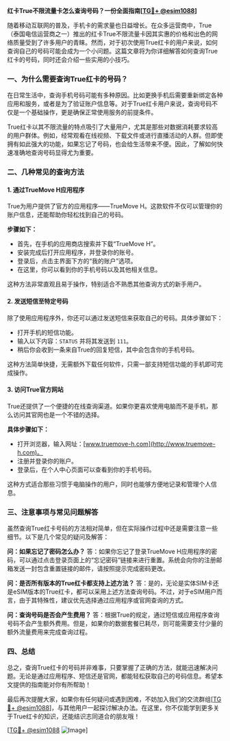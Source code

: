 **红卡True不限流量卡怎么查询号码？一份全面指南[[TG💪+ @esim1088](https://t.me/s/esim1088)]**

随着移动互联网的普及，手机卡的需求量也日益增长。在众多运营商中，True（泰国电信运营商之一）推出的红卡True不限流量卡因其实惠的价格和出色的网络质量受到了许多用户的青睐。然而，对于初次使用True红卡的用户来说，如何查询自己的号码可能会成为一个小问题。这篇文章将为你详细解答如何查询True红卡的号码，同时还会介绍一些实用的小技巧。

### **一、为什么需要查询True红卡的号码？**

在日常生活中，查询手机号码可能有多种原因。比如更换手机后需要重新绑定各种应用和服务，或者是为了验证账户信息等。对于True红卡用户来说，查询号码不仅是一个基础操作，更是确保正常使用服务的前提条件。

True红卡以其不限流量的特点吸引了大量用户，尤其是那些对数据消耗要求较高的用户群体。例如，经常观看在线视频、下载文件或进行直播活动的人群。但即使拥有如此强大的功能，如果忘记了号码，也会给生活带来不便。因此，了解如何快速准确地查询号码显得尤为重要。

### **二、几种常见的查询方法**

#### **1. 通过TrueMove H应用程序**
True为用户提供了官方的应用程序——TrueMove H。这款软件不仅可以管理你的账户信息，还能帮助你轻松找到自己的号码。

**步骤如下：**
- 首先，在手机的应用商店搜索并下载“TrueMove H”。
- 安装完成后打开应用程序，并登录你的账号。
- 登录后，点击主界面下方的“我的账户”选项。
- 在这里，你可以看到你的手机号码以及其他相关信息。

这种方法非常直观且易于操作，特别适合不熟悉其他查询方式的新手用户。

#### **2. 发送短信至特定号码**
除了使用应用程序外，你还可以通过发送短信来获取自己的号码。具体步骤如下：

- 打开手机的短信功能。
- 输入以下内容：`STATUS` 并将其发送到 `111`。
- 稍后你会收到一条来自True的回复短信，其中会包含你的手机号码。

这种方法简单快捷，无需额外下载任何软件，只需一部支持短信功能的手机即可完成操作。

#### **3. 访问True官方网站**
True还提供了一个便捷的在线查询渠道。如果你更喜欢使用电脑而不是手机，那么访问其官网也是一个不错的选择。

**具体步骤如下：**
- 打开浏览器，输入网址：[www.truemove-h.com](http://www.truemove-h.com)。
- 注册并登录你的账户。
- 登录后，在个人中心页面可以查看到你的手机号码。

这种方式适合那些习惯于电脑操作的用户，同时也能够方便地记录和管理个人信息。

### **三、注意事项与常见问题解答**

虽然查询True红卡号码的方法相对简单，但在实际操作过程中还是需要注意一些细节。以下是几个常见的疑问及解答：

**问：如果忘记了密码怎么办？**
答：如果你忘记了登录TrueMove H应用程序的密码，可以通过点击登录页面上的“忘记密码”链接来进行重置。系统会向你的注册邮箱发送一封包含重置链接的邮件，请按照提示完成密码更改。

**问：是否所有版本的True红卡都支持上述方法？**
答：是的，无论是实体SIM卡还是eSIM版本的True红卡，都可以采用上述方法查询号码。不过，对于eSIM用户而言，由于其特殊性，建议优先选择通过应用程序或官网查询的方式。

**问：查询号码是否会产生费用？**
答：根据True的规定，通过短信或应用程序查询号码不会产生额外费用。但是，如果你的数据套餐已耗尽，则可能需要支付少量的额外流量费用来完成查询过程。

### **四、总结**

总之，查询True红卡的号码并非难事，只要掌握了正确的方法，就能迅速解决问题。无论是通过应用程序、短信还是官网，都能轻松获取自己的号码信息。希望本文提供的指南能对你有所帮助！

最后再次提醒大家，如果你有任何疑问或遇到困难，不妨加入我们的交流群组[[TG💪+ @esim1088](https://t.me/s/esim1088)]，与其他用户一起探讨解决办法。在这里，你不仅能学到更多关于True红卡的知识，还能结识志同道合的朋友哦！

[[TG💪+ @esim1088](https://t.me/s/esim1088) ![Image](https://i.postimg.cc/4NQfJmqS/Snipaste-2025-05-13-00-14-12.png)]